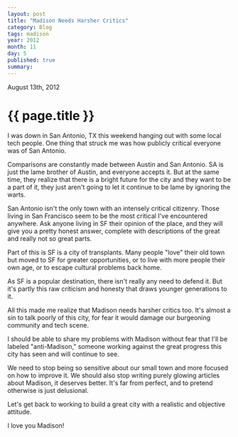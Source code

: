 ```yaml
---
layout: post
title: "Madison Needs Harsher Critics"
category: Blog
tags: madison
year: 2012
month: 11
day: 5
published: true
summary: 
---
```


<p class="meta">August 13th, 2012</p>

# {{ page.title }} #

I was down in San Antonio, TX this weekend hanging out with some local tech people. One thing that struck me was how publicly critical everyone was of San Antonio.

Comparisons are constantly made between Austin and San Antonio. SA is just the lame brother of Austin, and everyone accepts it. But at the same time, they realize that there is a bright future for the city and they want to be a part of it, they just aren't going to let it continue to be lame by ignoring the warts.

San Antonio isn't the only town with an intensely critical citizenry. Those living in San Francisco seem to be the most critical I've encountered anywhere. Ask anyone living in SF their opinion of the place, and they will give you a pretty honest answer, complete with descriptions of the great and really not so great parts.

Part of this is SF is a city of transplants. Many people "love" their old town but moved to SF for greater opportunities, or to live with more people their own age, or to escape cultural problems back home. 

As SF is a popular destination, there isn't really any need to defend it. But it's partly this raw criticism and honesty that draws younger generations to it.

All this made me realize that Madison needs harsher critics too. It's almost a sin to talk poorly of this city, for fear it would damage our burgeoning community and tech scene.

I should be able to share my problems with Madison without fear that I'll be labeled "anti-Madison," someone working against the great progress this city has seen and will continue to see.

We need to stop being so sensitive about our small town and more focused on how to improve it. We should also stop writing purely glowing articles about Madison, it deserves better. It's far from perfect, and to pretend otherwise is just delusional.

Let's get back to working to build a great city with a realistic and objective attitude.

I love you Madison!
